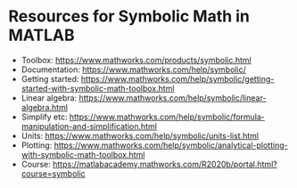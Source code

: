 # Resources for Symbolic Math in MATLAB
- Toolbox: https://www.mathworks.com/products/symbolic.html 
- Documentation: https://www.mathworks.com/help/symbolic/ 
- Getting started: https://www.mathworks.com/help/symbolic/getting-started-with-symbolic-math-toolbox.html
- Linear algebra: https://www.mathworks.com/help/symbolic/linear-algebra.html
- Simplify etc: https://www.mathworks.com/help/symbolic/formula-manipulation-and-simplification.html 
- Units: https://www.mathworks.com/help/symbolic/units-list.html 
- Plotting: https://www.mathworks.com/help/symbolic/analytical-plotting-with-symbolic-math-toolbox.html 
- Course: https://matlabacademy.mathworks.com/R2020b/portal.html?course=symbolic 
